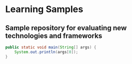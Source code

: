# Learning Samples


## Sample repository for evaluating new technologies and frameworks

```java
public static void main(String[] args) {
    System.out.println(args[0]);
}
```
